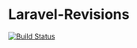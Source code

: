 # Laravel-Revisions
[![Build Status](https://travis-ci.org/stefanoruth/Laravel-Revisions.svg?branch=master)](https://travis-ci.org/stefanoruth/Laravel-Revisions)
